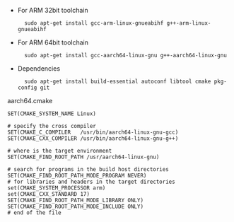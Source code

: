
- For ARM 32bit toolchain

        sudo apt-get install gcc-arm-linux-gnueabihf g++-arm-linux-gnueabihf

- For ARM 64bit toolchain

        sudo apt-get install gcc-aarch64-linux-gnu g++-aarch64-linux-gnu


- Dependencies

        sudo apt-get install build-essential autoconf libtool cmake pkg-config git 


aarch64.cmake


    SET(CMAKE_SYSTEM_NAME Linux)

    # specify the cross compiler
    SET(CMAKE_C_COMPILER   /usr/bin/aarch64-linux-gnu-gcc)
    SET(CMAKE_CXX_COMPILER /usr/bin/aarch64-linux-gnu-g++)

    # where is the target environment
    SET(CMAKE_FIND_ROOT_PATH /usr/aarch64-linux-gnu)

    # search for programs in the build host directories
    SET(CMAKE_FIND_ROOT_PATH_MODE_PROGRAM NEVER)
    # for libraries and headers in the target directories
    set(CMAKE_SYSTEM_PROCESSOR arm)
    set(CMAKE_CXX_STANDARD 17)
    SET(CMAKE_FIND_ROOT_PATH_MODE_LIBRARY ONLY)
    SET(CMAKE_FIND_ROOT_PATH_MODE_INCLUDE ONLY)
    # end of the file
